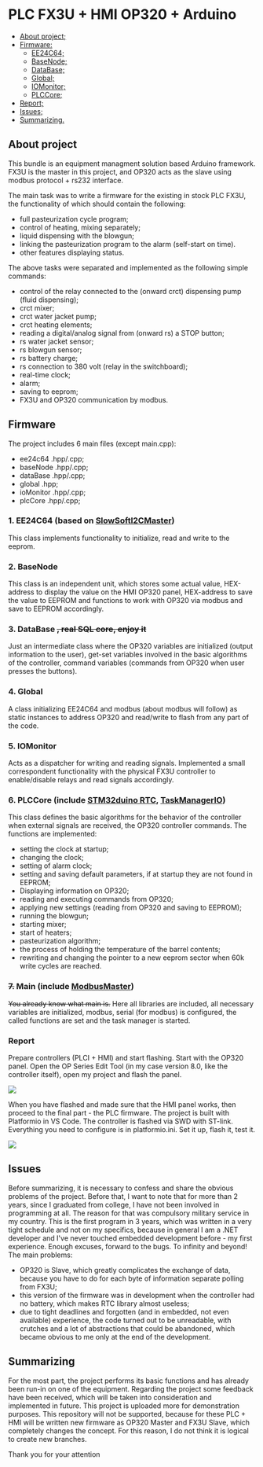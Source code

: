 # PLC FX3U + HMI OP320 + Arduino

+ [ About project; ](#about_project)
+ [ Firmware: ](#firmware)
    + [ EE24C64; ](#ee24c64)
    + [ BaseNode; ](#basenode)
    + [ DataBase; ](#database)
    + [ Global; ](#global)
    + [ IOMonitor; ](#iomonitor)
    + [ PLCCore; ](#plccore)
+ [ Report; ](#report)
+ [ Issues; ](#issues)
+ [ Summarizing. ](#summarizing)

<a name="about_project"></a>
## About project
This bundle is an equipment managment solution based Arduino framework. FX3U is the master in this project, and OP320 acts as the slave using modbus protocol + rs232 interface.

The main task was to write a firmware for the existing in stock PLC FX3U, the functionality of which should contain the following:
- full pasteurization cycle program;
- control of heating, mixing separately;
- liquid dispensing with the blowgun;
- linking the pasteurization program to the alarm (self-start on time).
- other features displaying status.

The above tasks were separated and implemented as the following simple commands:
- control of the relay connected to the (onward crct) dispensing pump (fluid dispensing);
- crct mixer;
- crct water jacket pump;
- crct heating elements;
- reading a digital/analog signal from (onward rs) a STOP button;
- rs water jacket sensor;
- rs blowgun sensor;
- rs battery charge;
- rs connection to 380 volt (relay in the switchboard);
- real-time clock;
- alarm;
- saving to eeprom;
- FX3U and OP320 communication by modbus.

<a name="firmware"></a>
## Firmware
The project includes 6 main files (except main.cpp):
- ee24c64 .hpp/.cpp;
- baseNode .hpp/.cpp;
- dataBase .hpp/.cpp;
- global .hpp;
- ioMonitor .hpp/.cpp;
- plcCore .hpp/.cpp;

<a name="ee24c64"></a>
### 1. EE24C64 (based on [SlowSoftI2CMaster](https://github.com/felias-fogg/SlowSoftI2CMaster))
This class implements functionality to initialize, read and write to the eeprom.

<a name="basenode"></a>
### 2. BaseNode
This class is an independent unit, which stores some actual value, HEX-address to display the value on the HMI OP320 panel, HEX-address to save the value to EEPROM and functions to work with OP320 via modbus and save to EEPROM accordingly.

<a name="database"></a>
### 3. DataBase <s>, real SQL core, enjoy it</s>
Just an intermediate class where the OP320 variables are initialized (output information to the user), get-set variables involved in the basic algorithms of the controller, command variables (commands from OP320 when user presses the buttons).

<a name="global"></a>
### 4. Global
A class initializing EE24C64 and modbus (about modbus will follow) as static instances to address OP320 and read/write to flash from any part of the code.

<a name="iomonitor"></a>
### 5. IOMonitor
Acts as a dispatcher for writing and reading signals. Implemented a small correspondent functionality with the physical FX3U controller to enable/disable relays and read signals accordingly.

<a name="plccore"></a>
### 6. PLCCore (include [STM32duino RTC](https://github.com/stm32duino/STM32RTC), [TaskManagerIO](https://github.com/davetcc/TaskManagerIO))
This class defines the basic algorithms for the behavior of the controller when external signals are received, the OP320 controller commands. The functions are implemented:
- setting the clock at startup;
- changing the clock;
- setting of alarm clock;
- setting and saving default parameters, if at startup they are not found in EEPROM;
- Displaying information on OP320;
- reading and executing commands from OP320;
- applying new settings (reading from OP320 and saving to EEPROM);
- running the blowgun;
- starting mixer;
- start of heaters;
- pasteurization algorithm;
- the process of holding the temperature of the barrel contents;
- rewriting and changing the pointer to a new eeprom sector when 60k write cycles are reached.

<a name="firmware"></a>
### <s>7.</s> Main (include [ModbusMaster](https://github.com/4-20ma/ModbusMaster))
<s>You already know what main is.</s> Here all libraries are included, all necessary variables are initialized, modbus, serial (for modbus) is configured, the called functions are set and the task manager is started.

<a name="report"></a>
### Report

Prepare controllers (PLCI + HMI) and start flashing.
Start with the OP320 panel. Open the OP Series Edit Tool (in my case version 8.0, like the controller itself), open my project and flash the panel.

![](https://github.com/Yelgurk/fx3u-m-op320-s-rs232/blob/main/readme_gif/OP320_demo.gif)



When you have flashed and made sure that the HMI panel works, then proceed to the final part - the PLC firmware.
The project is built with Platformio in VS Code. The controller is flashed via SWD with ST-link. Everything you need to configure is in platformio.ini. Set it up, flash it, test it.

![](https://github.com/Yelgurk/fx3u-m-op320-s-rs232/blob/main/readme_gif/OP320_PLC.gif)


<a name="issues"></a>
## Issues
Before summarizing, it is necessary to confess and share the obvious problems of the project.
Before that, I want to note that for more than 2 years, since I graduated from college, I have not been involved in programming at all. The reason for that was compulsory military service in my country. This is the first program in 3 years, which was written in a very tight schedule and not on my specifics, because in general I am a .NET developer and I've never touched embedded development before - my first experience.
Enough excuses, forward to the bugs. To infinity and beyond!
The main problems:
- OP320 is Slave, which greatly complicates the exchange of data, because you have to do for each byte of information separate polling from FX3U;
- this version of the firmware was in development when the controller had no battery, which makes RTC library almost useless;
- due to tight deadlines and forgotten (and in embedded, not even available) experience, the code turned out to be unreadable, with crutches and a lot of abstractions that could be abandoned, which became obvious to me only at the end of the development.

<a name="summarizing"></a>
## Summarizing
For the most part, the project performs its basic functions and has already been run-in on one of the equipment. Regarding the project some feedback have been received, which will be taken into consideration and implemented in future. This project is uploaded more for demonstration purposes.
This repository will not be supported, because for these PLC + HMI will be written new firmware as OP320 Master and FX3U Slave, which completely changes the concept. For this reason, I do not think it is logical to create new branches.

Thank you for your attention
